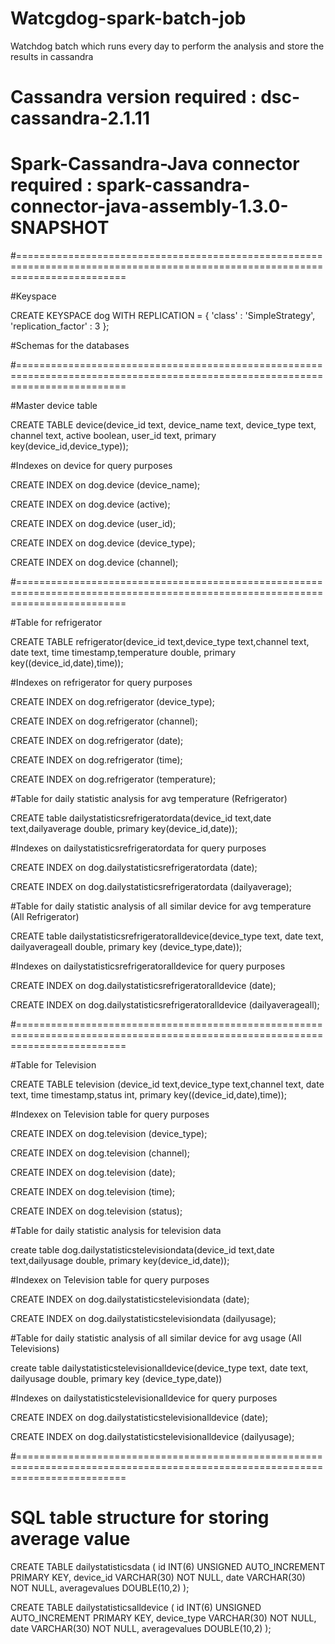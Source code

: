 # Watcgdog-spark-batch-job
Watchdog batch which runs every day to perform the analysis and store the results in cassandra
# Cassandra version required : dsc-cassandra-2.1.11
# Spark-Cassandra-Java connector required : spark-cassandra-connector-java-assembly-1.3.0-SNAPSHOT


#===============================================================================================================================

#Keyspace

CREATE KEYSPACE dog WITH REPLICATION = { 'class' : 'SimpleStrategy', 'replication_factor' : 3 };

#Schemas for the databases


#===============================================================================================================================

#Master device table 

CREATE TABLE device(device_id text, device_name text, device_type text, channel text, active boolean, user_id text, primary key(device_id,device_type));

#Indexes on device for query purposes


CREATE INDEX on dog.device (device_name);

CREATE INDEX on dog.device (active);

CREATE INDEX on dog.device (user_id);

CREATE INDEX on dog.device (device_type);

CREATE INDEX on dog.device (channel);


#===============================================================================================================================

#Table for refrigerator

CREATE TABLE refrigerator(device_id text,device_type text,channel text, date text, time timestamp,temperature double, primary key((device_id,date),time));

#Indexes on refrigerator for query purposes


CREATE INDEX on dog.refrigerator (device_type);

CREATE INDEX on dog.refrigerator (channel);

CREATE INDEX on dog.refrigerator (date);

CREATE INDEX on dog.refrigerator (time);

CREATE INDEX on dog.refrigerator (temperature);


#Table for daily statistic analysis for avg temperature (Refrigerator)


CREATE table dailystatisticsrefrigeratordata(device_id text,date text,dailyaverage double, primary key(device_id,date));

#Indexes on dailystatisticsrefrigeratordata for query purposes


CREATE INDEX on dog.dailystatisticsrefrigeratordata (date);

CREATE INDEX on dog.dailystatisticsrefrigeratordata (dailyaverage);




#Table for daily statistic analysis of all similar device for avg temperature (All Refrigerator)


CREATE table dailystatisticsrefrigeratoralldevice(device_type text, date text, dailyaverageall double, primary key (device_type,date));

#Indexes on dailystatisticsrefrigeratoralldevice for query purposes


CREATE INDEX on dog.dailystatisticsrefrigeratoralldevice (date);

CREATE INDEX on dog.dailystatisticsrefrigeratoralldevice (dailyaverageall);

#===============================================================================================================================

#Table for Television

CREATE TABLE television (device_id text,device_type text,channel text, date text, time timestamp,status int, primary key((device_id,date),time));


#Indexex on Television table for query purposes

CREATE INDEX on dog.television (device_type);

CREATE INDEX on dog.television (channel);

CREATE INDEX on dog.television (date);

CREATE INDEX on dog.television (time);

CREATE INDEX on dog.television (status);


#Table for daily statistic analysis for television data

create table dog.dailystatisticstelevisiondata(device_id text,date text,dailyusage double, primary key(device_id,date));


#Indexex on Television table for query purposes


CREATE INDEX on dog.dailystatisticstelevisiondata (date);

CREATE INDEX on dog.dailystatisticstelevisiondata (dailyusage);


#Table for daily statistic analysis of all similar device for avg usage (All Televisions)

create table dailystatisticstelevisionalldevice(device_type text, date text, dailyusage double, primary key (device_type,date))


#Indexes on dailystatisticstelevisionalldevice for query purposes

CREATE INDEX on dog.dailystatisticstelevisionalldevice (date);

CREATE INDEX on dog.dailystatisticstelevisionalldevice (dailyusage);

#===============================================================================================================================

# SQL table structure for storing average value

CREATE TABLE dailystatisticsdata (
id INT(6) UNSIGNED AUTO_INCREMENT PRIMARY KEY,
device_id VARCHAR(30) NOT NULL,
date VARCHAR(30) NOT NULL,
averagevalues DOUBLE(10,2)
);


CREATE TABLE dailystatisticsalldevice (
id INT(6) UNSIGNED AUTO_INCREMENT PRIMARY KEY,
device_type VARCHAR(30) NOT NULL,
date VARCHAR(30) NOT NULL,
averagevalues DOUBLE(10,2)
);

